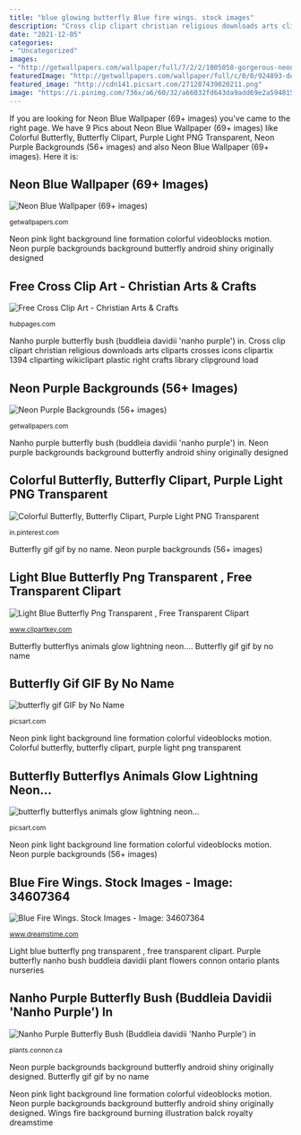 ```yaml
---
title: "blue glowing butterfly Blue fire wings. stock images"
description: "Cross clip clipart christian religious downloads arts cliparts crosses icons clipartix 1394 cliparting wikiclipart plastic right crafts library clipground load"
date: "2021-12-05"
categories:
- "Uncategorized"
images:
- "http://getwallpapers.com/wallpaper/full/7/2/2/1005058-gorgerous-neon-blue-wallpaper-1920x1080-large-resolution.jpg"
featuredImage: "http://getwallpapers.com/wallpaper/full/c/0/0/924893-download-neon-purple-backgrounds-1080x1920.jpg"
featured_image: "http://cdn141.picsart.com/271287439020211.png"
image: "https://i.pinimg.com/736x/a6/60/32/a66032fd643da9add69e2a594815af48.jpg"
---
```


If you are looking for Neon Blue Wallpaper (69+ images) you've came to the right page. We have 9 Pics about Neon Blue Wallpaper (69+ images) like Colorful Butterfly, Butterfly Clipart, Purple Light PNG Transparent, Neon Purple Backgrounds (56+ images) and also Neon Blue Wallpaper (69+ images). Here it is:

## Neon Blue Wallpaper (69+ Images)

![Neon Blue Wallpaper (69+ images)](http://getwallpapers.com/wallpaper/full/7/2/2/1005058-gorgerous-neon-blue-wallpaper-1920x1080-large-resolution.jpg "Nanho purple butterfly bush (buddleia davidii &#039;nanho purple&#039;) in")

<small>getwallpapers.com</small>

Neon pink light background line formation colorful videoblocks motion. Neon purple backgrounds background butterfly android shiny originally designed

## Free Cross Clip Art - Christian Arts &amp; Crafts

![Free Cross Clip Art - Christian Arts &amp; Crafts](http://usercontent2.hubimg.com/9863227_f520.jpg "Butterfly gif gif by no name")

<small>hubpages.com</small>

Nanho purple butterfly bush (buddleia davidii &#039;nanho purple&#039;) in. Cross clip clipart christian religious downloads arts cliparts crosses icons clipartix 1394 cliparting wikiclipart plastic right crafts library clipground load

## Neon Purple Backgrounds (56+ Images)

![Neon Purple Backgrounds (56+ images)](http://getwallpapers.com/wallpaper/full/c/0/0/924893-download-neon-purple-backgrounds-1080x1920.jpg "Free cross clip art")

<small>getwallpapers.com</small>

Nanho purple butterfly bush (buddleia davidii &#039;nanho purple&#039;) in. Neon purple backgrounds background butterfly android shiny originally designed

## Colorful Butterfly, Butterfly Clipart, Purple Light PNG Transparent

![Colorful Butterfly, Butterfly Clipart, Purple Light PNG Transparent](https://i.pinimg.com/736x/a6/60/32/a66032fd643da9add69e2a594815af48.jpg "Free cross clip art")

<small>in.pinterest.com</small>

Butterfly gif gif by no name. Neon purple backgrounds (56+ images)

## Light Blue Butterfly Png Transparent , Free Transparent Clipart

![Light Blue Butterfly Png Transparent , Free Transparent Clipart](https://www.clipartkey.com/mpngs/m/120-1202357_light-blue-butterfly-png-transparent.png "Nanho purple butterfly bush (buddleia davidii &#039;nanho purple&#039;) in")

<small>www.clipartkey.com</small>

Butterfly butterflys animals glow lightning neon.... Butterfly gif gif by no name

## Butterfly Gif GIF By No Name

![butterfly gif GIF by No Name](https://cdn140.picsart.com/300709350146201.gif?to=min&amp;r=1024 "Butterfly gif gif by no name")

<small>picsart.com</small>

Neon pink light background line formation colorful videoblocks motion. Colorful butterfly, butterfly clipart, purple light png transparent

## Butterfly Butterflys Animals Glow Lightning Neon...

![butterfly butterflys animals glow lightning neon...](http://cdn141.picsart.com/271287439020211.png "Butterfly gif gif by no name")

<small>picsart.com</small>

Neon pink light background line formation colorful videoblocks motion. Neon purple backgrounds (56+ images)

## Blue Fire Wings. Stock Images - Image: 34607364

![Blue Fire Wings. Stock Images - Image: 34607364](https://thumbs.dreamstime.com/x/blue-fire-wings-illustration-balck-background-34607364.jpg "Purple butterfly nanho bush buddleia davidii plant flowers connon ontario plants nurseries")

<small>www.dreamstime.com</small>

Light blue butterfly png transparent , free transparent clipart. Purple butterfly nanho bush buddleia davidii plant flowers connon ontario plants nurseries

## Nanho Purple Butterfly Bush (Buddleia Davidii &#039;Nanho Purple&#039;) In

![Nanho Purple Butterfly Bush (Buddleia davidii &#039;Nanho Purple&#039;) in](https://plants.connon.ca/Content/Images/Photos/F866-14.jpg "Neon purple backgrounds background butterfly android shiny originally designed")

<small>plants.connon.ca</small>

Neon purple backgrounds background butterfly android shiny originally designed. Butterfly gif gif by no name

Neon pink light background line formation colorful videoblocks motion. Neon purple backgrounds background butterfly android shiny originally designed. Wings fire background burning illustration balck royalty dreamstime
